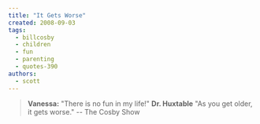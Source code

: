 ```yaml
---
title: "It Gets Worse"
created: 2008-09-03
tags: 
  - billcosby
  - children
  - fun
  - parenting
  - quotes-390
authors: 
  - scott
---
```


> **Vanessa:** "There is no fun in my life!" **Dr. Huxtable** "As you get older, it gets worse." \-- The Cosby Show
